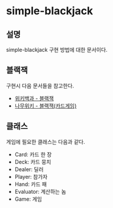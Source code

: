 # simple-blackjack

## 설명
simple-blackjack 구현 방법에 대한 문서이다.

## 블랙잭
구현시 다음 문서들을 참고한다.
* [위키백과 - 블랙잭](https://ko.wikipedia.org/wiki/%EB%B8%94%EB%9E%99%EC%9E%AD)
* [나무위키 - 블랙잭(카드게임)](https://namu.wiki/w/%EB%B8%94%EB%9E%99%EC%9E%AD%28%EC%B9%B4%EB%93%9C%EA%B2%8C%EC%9E%84%29)

## 클래스
게임에 필요한 클래스는 다음과 같다.
* Card: 카드 한 장
* Deck: 카드 뭉치
* Dealer: 딜러
* Player: 참가자
* Hand: 카드 패
* Evaluator: 계산하는 놈
* Game: 게임
